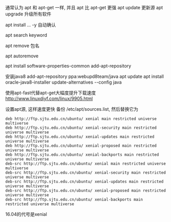 通常认为 apt 和 apt-get 一样, 并且 apt 比 apt-get 更强
apt update 更新源
apt upgrade 升级所有软件

apt install ...
-y 自动确认

apt search keyword

apt remove 包名

apt autoremove

apt install software-properties-common
add-apt-repository

安装java8
add-apt-repository ppa:webupd8team/java 
apt update
apt install oracle-java8-installer
update-alternatives --config java

使用apt-fast代替apt-get大幅度提升下载速度
http://www.linuxdiyf.com/linux/9905.html


设置apt源, 这样速度更快
备份 /etc/apt/sources.list, 然后替换它为
```
deb http://ftp.sjtu.edu.cn/ubuntu/ xenial main restricted universe multiverse
deb http://ftp.sjtu.edu.cn/ubuntu/ xenial-security main restricted universe multiverse
deb http://ftp.sjtu.edu.cn/ubuntu/ xenial-updates main restricted universe multiverse
deb http://ftp.sjtu.edu.cn/ubuntu/ xenial-proposed main restricted universe multiverse
deb http://ftp.sjtu.edu.cn/ubuntu/ xenial-backports main restricted universe multiverse
deb-src http://ftp.sjtu.edu.cn/ubuntu/ xenial main restricted universe multiverse
deb-src http://ftp.sjtu.edu.cn/ubuntu/ xenial-security main restricted universe multiverse
deb-src http://ftp.sjtu.edu.cn/ubuntu/ xenial-updates main restricted universe multiverse
deb-src http://ftp.sjtu.edu.cn/ubuntu/ xenial-proposed main restricted universe multiverse
deb-src http://ftp.sjtu.edu.cn/ubuntu/ xenial-backports main restricted universe multiverse
```

16.04的代号是xenial
